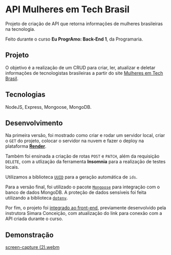 # API Mulheres em Tech Brasil

Projeto de criação de API que retorna informações de mulheres brasileiras na tecnologia.

Feito durante o curso **Eu ProgrAmo: Back-End 1**, da Programaria.

## Projeto

O objetivo é a realização de um CRUD para criar, ler, atualizar e deletar informações de tecnologistas brasileiras a partir do site [Mulheres em Tech Brasil](https://front-programaria-react-theta-fawn.vercel.app/).

## Tecnologias
NodeJS, Express, Mongoose, MongoDB.

## Desenvolvimento

Na primeira versão, foi mostrado como criar e rodar um servidor local, criar o ```GET``` do projeto, colocar o servidor na nuvem e fazer o deploy na plataforma [**Render**](back-end-8nks.onrender.com/mulheres).

Também foi ensinada a criação de rotas ```POST``` e ```PATCH```, além da requisição ```DELETE```, com a utlização da ferramenta **Insomnia** para a realização de testes locais. 

Utilizamos a biblioteca [```UUID```](https://www.npmjs.com/package/uuid) para a geração automática de ```ids```.

Para a versão final, foi utilizado o pacote [```Mongoose```](https://www.npmjs.com/package/mongoose) para integração com o banco de dados MongoDB. A proteção de dados sensíveis foi feita utilizando a biblioteca [```dotenv```](https://www.npmjs.com/package/dotenv).

Por fim, o projeto foi [integrado ao front-end](https://github.com/renataarruda/front-programaria-react), previamente desenvolvido pela instrutora Simara Conceição, com atualização do link para conexão com a API criada durante o curso.

## Demonstração

[screen-capture (2).webm](https://github.com/renataarruda/projeto-backend-programaria/assets/91355221/d2365236-422f-43b6-9a92-b0e82862425b)

